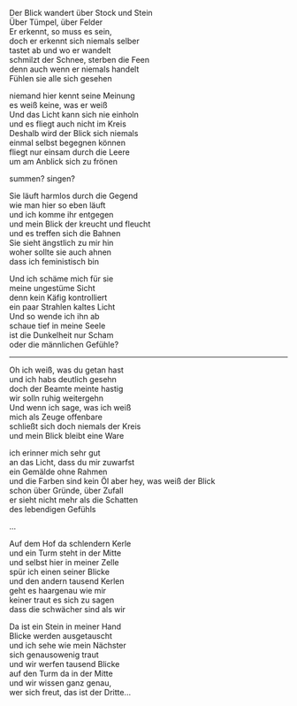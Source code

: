
Der Blick wandert über Stock und Stein  
Über Tümpel, über Felder  
Er erkennt, so muss es sein,  
doch er erkennt sich niemals selber  
tastet ab und wo er wandelt  
schmilzt der Schnee, sterben die Feen  
denn auch wenn er niemals handelt  
Fühlen sie alle sich gesehen

niemand hier kennt seine Meinung  
es weiß keine, was er weiß  
Und das Licht kann sich nie einholn  
und es fliegt auch nicht im Kreis  
Deshalb wird der Blick sich niemals  
einmal selbst begegnen können  
fliegt nur einsam durch die Leere  
um am Anblick sich zu frönen

summen? singen?

Sie läuft harmlos durch die Gegend  
wie man hier so eben läuft  
und ich komme ihr entgegen  
und mein Blick der kreucht und fleucht  
und es treffen sich die Bahnen  
Sie sieht ängstlich zu mir hin  
woher sollte sie auch ahnen  
dass ich feministisch bin

Und ich schäme mich für sie  
meine ungestüme Sicht  
denn kein Käfig kontrolliert  
ein paar Strahlen kaltes Licht  
Und so wende ich ihn ab    
schaue tief in meine Seele  
ist die Dunkelheit nur Scham  
oder die männlichen Gefühle?

---

Oh ich weiß, was du getan hast  
und ich habs deutlich gesehn  
doch der Beamte meinte hastig  
wir solln ruhig weitergehn  
Und wenn ich sage, was ich weiß  
mich als Zeuge offenbare  
schließt sich doch niemals der Kreis  
und mein Blick bleibt eine Ware

ich erinner mich sehr gut  
an das Licht, dass du mir zuwarfst  
ein Gemälde ohne Rahmen  
und die Farben sind kein Öl
aber hey, was weiß der Blick  
schon über Gründe, über Zufall  
er sieht nicht mehr als die Schatten  
des lebendigen Gefühls

...

Auf dem Hof da schlendern Kerle  
und ein Turm steht in der Mitte  
und selbst hier in meiner Zelle  
spür ich einen seiner Blicke  
und den andern tausend Kerlen  
geht es haargenau wie mir  
keiner traut es sich zu sagen  
dass die schwächer sind als wir

Da ist ein Stein in meiner Hand  
Blicke werden ausgetauscht  
und ich sehe wie mein Nächster  
sich genausowenig traut  
und wir werfen tausend Blicke  
auf den Turm da in der Mitte  
und wir wissen ganz genau,  
wer sich freut, das ist der Dritte...


